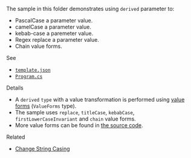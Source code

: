 The sample in this folder demonstrates using `derived` parameter to:

 - PascalCase a parameter value.
 - camelCase a parameter value.
 - kebab-case a paremeter value.
 - Regex replace a parameter value.
 - Chain value forms.

See

 - [`template.json`](./MyProject.Con/.template.config/template.json)
 - [`Program.cs`](./MyProject.Con/Program.cs)

Details

 - A `derived` `type` with a value transformation is performed using [value forms](https://github.com/dotnet/templating/blob/main/docs/Value-Forms.md) (`ValueForms` type).
 - The sample uses `replace`, `titleCase`, `kebabCase`, `firstLowerCaseInvariant` and `chain` value forms.
 - More value forms can be found in [the source code](https://github.com/dotnet/templating/tree/main/src/Microsoft.TemplateEngine.Orchestrator.RunnableProjects/ValueForms).

Related
 - [Change String Casing](../11-change-string-casing/README.md)
